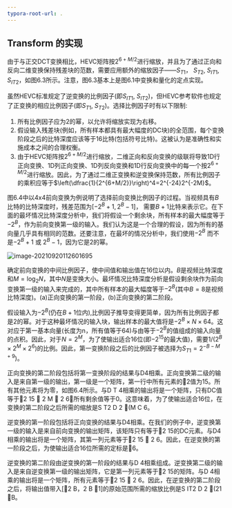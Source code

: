 ```yaml
---
typora-root-url: .
---
```


## Transform 的实现

由于与正交DCT变换相比，HEVC矩阵按$2^{6+M/2}$进行缩放，并且为了通过正向和反向二维变换保持残差块的范数，需要应用额外的缩放因子——$S_{T1}$， $S_{T2}$, $S_{IT1}$, $S_{IT2}$，如图6.3所示。注意，图6.3基本上是图6.1中变换和量化的定点实现。

虽然HEVC标准规定了逆变换的比例因子(即$S_{IT1}$, $S_{IT2}$)，但HEVC参考软件也规定了正变换的相应比例因子(即$S_{T1}$, $S_{T2}$)。选择比例因子时有以下限制:

1. 所有比例因子应为2的幂，以允许将缩放实现为右移。
2. 假设输入残差块(例如，所有样本都具有最大幅度的DC块)的全范围，每个变换阶段之后的比特深度应该等于16比特(包括符号比特)。这被认为是准确性和实施成本之间的合理权衡。
3. 由于HEVC矩阵按$2^{6+M/2}$进行缩放，二维正向和反向变换的级联将导致1D行正向变换、1D列正向变换、1D列反向变换和1D行反向变换中的每一个按$2^{6+M/2}$进行缩放。因此，为了通过二维正变换和逆变换保持范数，所有比例因子的乘积应等于$\left(\dfrac{1}{2^{6+M/2}}\right)^4=2^{-24}2^{-2M}$。

图6.4中以4x4前向变换为例说明了选择前向变换比例因子的过程。当视频具有$B$比特的比特深度时，残差范围为$[-2^B+1, 2^B-1]$， 需要$B+1$比特来表示它。在下面的最坏情况比特深度分析中，我们将假设一个剩余块，所有样本的最大幅度等于$-2^B$，作为前向变换第一级的输入。我们认为这是一个合理的假设，因为所有的基向量几乎具有相同的范数。还要注意，在最坏的情况分析中，我们使用$-2^B$ 而不是$-2^B+1$ 或 $2^B-1$，因为它是2的幂。

![image-20210920112601695](/变换.assets/image-20210920112601695.png)

确定前向变换的中间比例因子，使中间值和输出值在16位以内。$B$是视频比特深度和$M=\log_2N$，其中$N$是变换大小。最坏情况比特深度分析是假设剩余块作为前向变换第一级的输入来完成的，其中所有样本的最大幅度等于$-2^B$(其中$B=8$是视频比特深度)。(a)正向变换的第一阶段，(b)正向变换的第二阶段。

假设输入为$-2^B$(仍在$B+1$位内),比例因子推导变得更简单，因为所有比例因子都是2的幂。对于这种最坏情况的输入块，输出样本的最大值将是$-2^B\times N\times 64$。这对应于第一基本向量(长度为n，所有值等于64)与由等于$-2^B$的值组成的输入向量的点积。因此，对于$N=2^M$，为了使输出适合16位(即$-2^{15}$的最大值)，需要$1/(2^B\times 2^M\times 2^6)$的比例。因此，第一变换阶段之后的比例因子被选择为$S_{T1}=2^{-B-M+9}$)。

正向变换的第二阶段包括将第一变换阶段的结果与D4相乘。正向变换第二级的输入是来自第一级的输出，第一级是一个矩阵，第一行中所有元素的2值为15。所有其他元素将为零，如图6.4所示。与D T 4相乘的输出将是一个矩阵，只有DC值等于2 15  2 M  2 6，所有剩余值等于0。这意味着，为了使输出适合16位，在变换的第二阶段之后所需的缩放是S T2 D 2 (M C 6。

逆变换的第一阶段包括将正向变换的结果与D4相乘。在我们的例子中，逆变换第一级的输入是来自前向变换的输出矩阵，该矩阵只有等于2 15的DC元素。与D4相乘的输出将是一个矩阵，其第一列元素等于2 15  2 6。因此，在逆变换的第一阶段之后，为使输出适合16位所需的定标是6。

逆变换的第二阶段由逆变换的第一阶段的结果与D 4相乘组成。逆变换第二级的输入是来自逆变换第一级的输出矩阵，它是第一列元素等于2 15的矩阵。与D 4相乘的输出将是一个矩阵，所有元素等于2 15  2 6。因此，在逆变换的第二阶段之后，将输出值带入[2 B，2 B 1]的原始范围所需的缩放比例是S IT2 D 2 (21 B。

